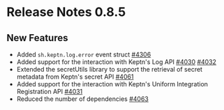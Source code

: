 # Release Notes 0.8.5

## New Features

- Added `sh.keptn.log.error` event struct [#4306](https://github.com/keptn/keptn/issues/4306)
- Added support for the interaction with Keptn's Log API [#4030](https://github.com/keptn/keptn/issues/4030) [#4032](https://github.com/keptn/keptn/issues/4032)
- Extended the secretUtils library to support the retrieval of secret metadata from Keptn's secret API [#4061](https://github.com/keptn/keptn/issues/4061)
- Added support for the interaction with Keptn's Uniform Integration Registration API [#4031](https://github.com/keptn/keptn/issues/4031)
- Reduced the number of dependencies [#4063](https://github.com/keptn/keptn/issues/4063)

 

